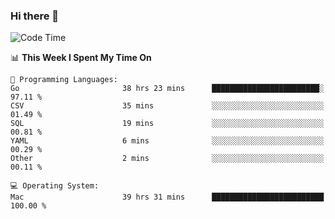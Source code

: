 ### Hi there 👋

<!--
**CrazyCollin/crazycollin** is a ✨ _special_ ✨ repository because its `README.md` (this file) appears on your GitHub profile.

Here are some ideas to get you started:

- 🔭 I’m currently working on ...
- 🌱 I’m currently learning ...
- 👯 I’m looking to collaborate on ...
- 🤔 I’m looking for help with ...
- 💬 Ask me about ...
- 📫 How to reach me: ...
- 😄 Pronouns: ...
- ⚡ Fun fact: ...
-->

<!--START_SECTION:waka-->
![Code Time](http://img.shields.io/badge/Code%20Time-2%2C798%20hrs%2049%20mins-blue)

📊 **This Week I Spent My Time On** 

```text
💬 Programming Languages: 
Go                       38 hrs 23 mins      ████████████████████████░   97.11 % 
CSV                      35 mins             ░░░░░░░░░░░░░░░░░░░░░░░░░   01.49 % 
SQL                      19 mins             ░░░░░░░░░░░░░░░░░░░░░░░░░   00.81 % 
YAML                     6 mins              ░░░░░░░░░░░░░░░░░░░░░░░░░   00.29 % 
Other                    2 mins              ░░░░░░░░░░░░░░░░░░░░░░░░░   00.11 % 

💻 Operating System: 
Mac                      39 hrs 31 mins      █████████████████████████   100.00 % 
```


<!--END_SECTION:waka-->
